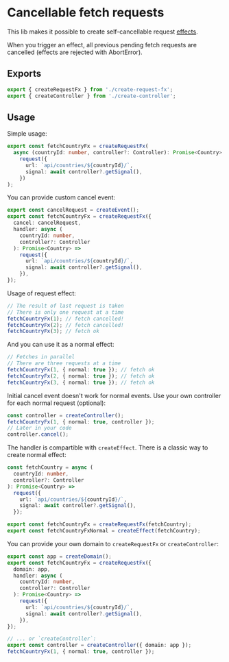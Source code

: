 # Cancellable fetch requests

This lib makes it possible to create self-cancellable request
[effects](https://effector.now.sh/docs/api/effector/effect).

When you trigger an effect, all previous pending fetch requests are cancelled
(effects are rejected with AbortError).

## Exports

```ts
export { createRequestFx } from './create-request-fx';
export { createController } from './create-controller';
```

## Usage

Simple usage:

```ts
export const fetchCountryFx = createRequestFx(
  async (countryId: number, controller?: Controller): Promise<Country> =>
    request({
      url: `api/countries/${countryId}/`,
      signal: await controller?.getSignal(),
    })
);
```

You can provide custom cancel event:

```ts
export const cancelRequest = createEvent();
export const fetchCountryFx = createRequestFx({
  cancel: cancelRequest,
  handler: async (
    countryId: number,
    controller?: Controller
  ): Promise<Country> =>
    request({
      url: `api/countries/${countryId}/`,
      signal: await controller?.getSignal(),
    }),
});
```

Usage of request effect:

```ts
// The result of last request is taken
// There is only one request at a time
fetchCountryFx(1); // fetch cancelled!
fetchCountryFx(2); // fetch cancelled!
fetchCountryFx(3); // fetch ok
```

And you can use it as a normal effect:

```ts
// Fetches in parallel
// There are three requests at a time
fetchCountryFx(1, { normal: true }); // fetch ok
fetchCountryFx(2, { normal: true }); // fetch ok
fetchCountryFx(3, { normal: true }); // fetch ok
```

Initial cancel event doesn't work for normal events. Use your own controller for
each normal request (optional):

```ts
const controller = createController();
fetchCountryFx(1, { normal: true, controller });
// Later in your code
controller.cancel();
```

The handler is compartible with `createEffect`. There is a classic way to create
normal effect:

```ts
const fetchCountry = async (
  countryId: number,
  controller?: Controller
): Promise<Country> =>
  request({
    url: `api/countries/${countryId}/`,
    signal: await controller?.getSignal(),
  });

export const fetchCountryFx = createRequestFx(fetchCountry);
export const fetchCountryFxNormal = createEffect(fetchCountry);
```

You can provide your own domain to `createRequestFx` or `createController`:

```ts
export const app = createDomain();
export const fetchCountryFx = createRequestFx({
  domain: app,
  handler: async (
    countryId: number,
    controller?: Controller
  ): Promise<Country> =>
    request({
      url: `api/countries/${countryId}/`,
      signal: await controller?.getSignal(),
    }),
});

// ... or `createController`:
export const controller = createController({ domain: app });
fetchCountryFx(1, { normal: true, controller });
```
